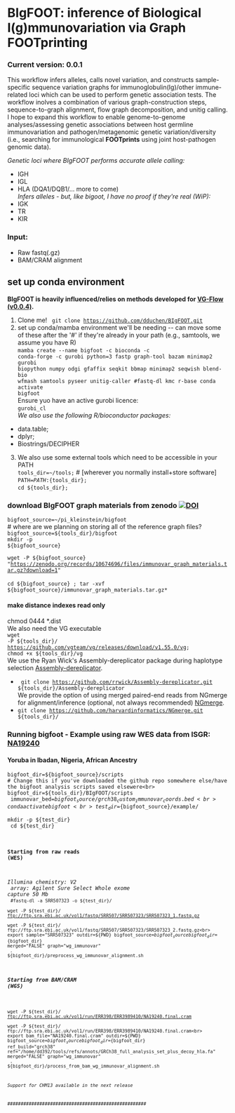 # BIgFOOT: inference of Biological I(g)mmunovariation via Graph FOOTprinting
### Current version: 0.0.1

This workflow infers alleles, calls novel variation, and constructs sample-specific sequence variation graphs for immunoglobulin(Ig)/other immune-related loci which can be used to perform genetic association tests. The workflow inolves a combination of various graph-construction steps, sequence-to-graph alignment, flow graph decomposition, and unitig calling.<br>
I hope to expand this workflow to enable genome-to-genome analyses/assessing genetic associations between host germline immunovariation and pathogen/metagenomic genetic variation/diversity (i.e., searching for immunological <b>FOOTprints</b> using joint host-pathogen genomic data).

<i>Genetic loci where BIgFOOT performs accurate allele calling:</i>
- IGH
- IGL
- HLA (DQA1/DQB1/... more to come)<br>
<i>Infers alleles - but, like bigoot, I have no proof if they're real (WiP):</i><br>
- IGK
- TR
- KIR

### Input: 
- Raw fastq(.gz)
- BAM/CRAM alignment

## set up conda environment
<b> BIgFOOT is heavily influenced/relies on methods developed for <a href="https://bitbucket.org/jbaaijens/vg-flow/src/master/">VG-Flow (v0.0.4)</a>. </b>

1) Clone me! <code> git clone https://github.com/dduchen/BIgFOOT.git </code>
2) set up conda/mamba environment we'll be needing -- can move some of these after the '#' if they're already in your path (e.g., samtools, we assume you have R)<br>
<code>mamba create --name bigfoot -c bioconda -c conda-forge -c gurobi python=3 fastp graph-tool bazam minimap2 gurobi biopython numpy odgi gfaffix seqkit bbmap minimap2 seqwish blend-bio wfmash samtools pyseer unitig-caller #fastq-dl kmc r-base
conda activate bigfoot </code><br>
Ensure yuo have an active gurobi licence:<br>
<code>gurobi_cl</code><br>
<i> We also use the following R/bioconductor packages: </i><br>
- data.table;
- dplyr;
- Biostrings/DECIPHER </code>

3) We also use some external tools which need to be accessible in your PATH<br>
<code>tools_dir=~/tools;</code> # [wherever you normally install+store software]<br>
<code>PATH=$PATH:${tools_dir};</code><br>
<code>cd ${tools_dir};</code><br>

### download BIgFOOT graph materials from zenodo <a href="https://doi.org/10.5281/zenodo.10674696"><img src="https://zenodo.org/badge/DOI/10.5281/zenodo.10674696.svg" alt="DOI"></a><br>

<code>bigfoot_source=~/pi_kleinstein/bigfoot</code><br> # where are we planning on storing all of the reference graph files?
<code>bigfoot_source=${tools_dir}/bigfoot</code><br>
<code>mkdir -p ${bigfoot_source} </code><br>

<code>wget -P ${bigfoot_source} "https://zenodo.org/records/10674696/files/immunovar_graph_materials.tar.gz?download=1" </code><br>
<code>cd ${bigfoot_source} ; tar -xvf ${bigfoot_source}/immunovar_graph_materials.tar.gz*</code><br>
#### make distance indexes read only<br>
chmod 0444 *.dist<br>
We also need the VG executable<br>
<code>wget -P ${tools_dir}/ https://github.com/vgteam/vg/releases/download/v1.55.0/vg; chmod +x ${tools_dir}/vg </code><br>
We use the Ryan Wick's Assembly-dereplicator package during haplotype selection <a href="https://github.com/rrwick/Assembly-Dereplicator">Assembly-dereplicator</a>.<br>
- <code> git clone https://github.com/rrwick/Assembly-dereplicator.git ${tools_dir}/Assembly-dereplicator </code><br>
We provide the option of using merged paired-end reads from NGmerge for alignment/inference (optional, not always recommended) <a href="https://github.com/harvardinformatics/NGmerge">NGmerge</a>.<br></code>
- <code>git clone https://github.com/harvardinformatics/NGmerge.git ${tools_dir}/ </code><br>

### Running bigfoot - Example using raw WES data from ISGR: <a href="https://www.internationalgenome.org/data-portal/sample/NA19240">NA19240</a><br>
#### Yoruba in Ibadan, Nigeria, African Ancestry

<code>bigfoot_dir=${bigfoot_source}/scripts # Change this if you've downloaded the github repo somewhere else/have the bigfoot analysis scripts saved elsewere<br>
bigfoot_dir=${tools_dir}/BIgFOOT/scripts<br>
immunovar_bed=${bigfoot_source}/grch38_custom_immunovar_coords.bed<br>
conda activate bigfoot<br>
test_dir=${bigfoot_source}/example/<br>
mkdir -p ${test_dir}<br>
cd ${test_dir}<br>

#### Starting from raw reads (WES)<br>
<i>Illumina chemistry: V2<br>
array: Agilent Sure Select Whole exome capture 50 Mb</i><br>
<code>#fastq-dl -a SRR507323 -o ${test_dir}/<br>
wget -P ${test_dir}/ ftp://ftp.sra.ebi.ac.uk/vol1/fastq/SRR507/SRR507323/SRR507323_1.fastq.gz<br>
wget -P ${test_dir}/ ftp://ftp.sra.ebi.ac.uk/vol1/fastq/SRR507/SRR507323/SRR507323_2.fastq.gz<br> 
export sample="SRR507323" outdir=${PWD} bigfoot_source=${bigfoot_source} bigfoot_dir=${bigfoot_dir} merged="FALSE" graph="wg_immunovar"<br>
. ${bigfoot_dir}/preprocess_wg_immunovar_alignment.sh<br></code>

##### Starting from BAM/CRAM (WGS)<br>
<code>wget -P ${test_dir}/ ftp://ftp.sra.ebi.ac.uk/vol1/run/ERR398/ERR3989410/NA19240.final.cram<br>
wget -P ${test_dir}/ ftp://ftp.sra.ebi.ac.uk/vol1/run/ERR398/ERR3989410/NA19240.final.cram<br>
export bam_file="NA19240.final.cram" outdir=${PWD} bigfoot_source=${bigfoot_source} bigfoot_dir=${bigfoot_dir} ref_build="grch38" ref="/home/dd392/tools/refs/annots/GRCh38_full_analysis_set_plus_decoy_hla.fa" merged="FALSE" graph="wg_immunovar"<br>
. ${bigfoot_dir}/process_from_bam_wg_immunovar_alignment.sh

<i>Support for CHM13 available in the next release</i>

####################################################

